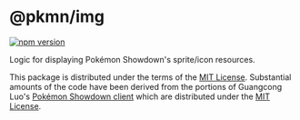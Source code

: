 # @pkmn/img

[![npm version](https://img.shields.io/npm/v/@pkmn/img.svg)](https://www.npmjs.com/package/@pkmn/view)&nbsp;

Logic for displaying Pokémon Showdown's sprite/icon resources.

This package is distributed under the terms of the [MIT License][1].
Substantial amounts of the code have been derived from the portions of Guangcong
Luo's [Pokémon Showdown client][2] which are distributed under the [MIT License][3].

  [0]: https://pokemonshowdown.com
  [1]: https://github.com/pkmn/ps/blob/master/img/LICENSE
  [2]: https://github.com/smogon/pokemon-showdown-client
  [3]: https://github.com/smogon/pokemon-showdown-client/blob/master/src/battle.ts#L6
